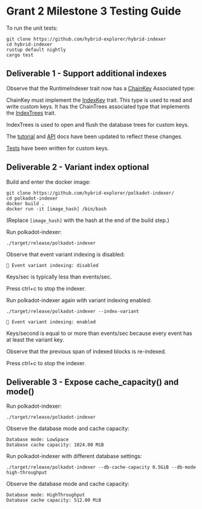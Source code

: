 # Grant 2 Milestone 3 Testing Guide

To run the unit tests:

```
git clone https://github.com/hybrid-explorer/hybrid-indexer
cd hybrid-indexer
rustup default nightly
cargo test
```

## Deliverable 1 - Support additional indexes

Observe that the RuntimeIndexer trait now has a [ChainKey](https://github.com/hybrid-explorer/hybrid-indexer/blob/main/src/shared.rs#L42) Associated type:

ChainKey must implement the [IndexKey](https://github.com/hybrid-explorer/hybrid-indexer/blob/main/src/shared.rs#L338) trait. This type is used to read and write custom keys. It has the ChainTrees associated type that implements the [IndexTrees](https://github.com/hybrid-explorer/hybrid-indexer/blob/main/src/shared.rs#L67) trait.

IndexTrees is used to open and flush the database trees for custom keys.

The [tutorial](https://github.com/hybrid-explorer/hybrid-indexer/blob/main/doc/tutorial.md) and [API](https://github.com/hybrid-explorer/hybrid-indexer/blob/main/doc/api.md) docs have been updated to reflect these changes.

[Tests](https://github.com/hybrid-explorer/hybrid-indexer/blob/main/src/tests.rs#L563) have been written for custom keys.

## Deliverable 2 - Variant index optional

Build and enter the docker image:

```
git clone https://github.com/hybrid-explorer/polkadot-indexer/
cd polkadot-indexer
docker build .
docker run -it [image_hash] /bin/bash
```

(Replace `[image_hash]` with the hash at the end of the build step.)

Run polkadot-indexer:

```
./target/release/polkadot-indexer
```

Observe that event variant indexing is disabled:

```
📇 Event variant indexing: disabled
```

Keys/sec is typically less than events/sec.

Press ctrl+c to stop the indexer.

Run polkadot-indexer again with variant indexing enabled:

```
./target/release/polkadot-indexer --index-variant
```

```
📇 Event variant indexing: enabled
```

Keys/second is equal to or more than events/sec because every event has at least the variant key.

Observe that the previous span of indexed blocks is re-indexed.

Press ctrl+c to stop the indexer.

## Deliverable 3 - Expose cache_capacity() and mode()

Run polkadot-indexer:

```
./target/release/polkadot-indexer
```

Observe the database mode and cache capacity:

```
Database mode: LowSpace
Database cache capacity: 1024.00 MiB
```

Run polkadot-indexer with different database settings:

```
./target/release/polkadot-indexer --db-cache-capacity 0.5GiB --db-mode high-throughput
```

Observe the database mode and cache capacity:

```
Database mode: HighThroughput
Database cache capacity: 512.00 MiB
```
